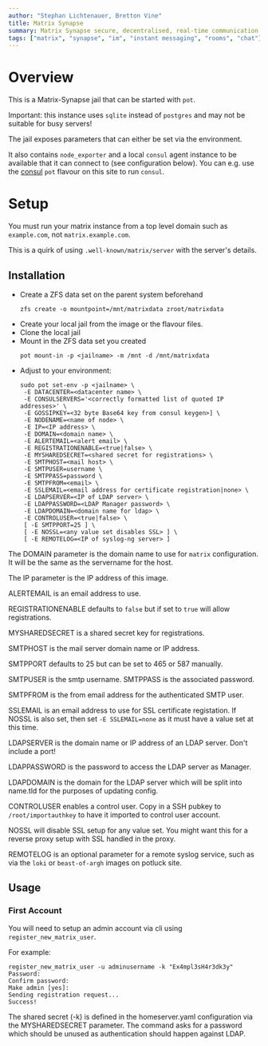 ```yaml
---
author: "Stephan Lichtenauer, Bretton Vine"
title: Matrix Synapse
summary: Matrix Synapse secure, decentralised, real-time communication server.
tags: ["matrix", "synapse", "im", "instant messaging", "rooms", "chat"]
---
```


# Overview

This is a Matrix-Synapse jail that can be started with ```pot```.

Important: this instance uses `sqlite` instead of `postgres` and may not be suitable for busy servers!

The jail exposes parameters that can either be set via the environment.

It also contains `node_exporter` and a local `consul` agent instance to be
available that it can connect to (see configuration below). You can e.g.
use the [consul](https://potluck.honeyguide.net/blog/consul/) `pot` flavour
on this site to run `consul`.

# Setup
You must run your matrix instance from a top level domain such as `example.com`, not `matrix.example.com`.

This is a quirk of using `.well-known/matrix/server` with the server's details.

## Installation

* Create a ZFS data set on the parent system beforehand
  ```
  zfs create -o mountpoint=/mnt/matrixdata zroot/matrixdata
  ```
* Create your local jail from the image or the flavour files.
* Clone the local jail
* Mount in the ZFS data set you created
  ```
  pot mount-in -p <jailname> -m /mnt -d /mnt/matrixdata
  ```
* Adjust to your environment:
  ```
  sudo pot set-env -p <jailname> \
   -E DATACENTER=<datacenter name> \
   -E CONSULSERVERS='<correctly formatted list of quoted IP addresses>' \
   -E GOSSIPKEY=<32 byte Base64 key from consul keygen>] \
   -E NODENAME=<name of node> \
   -E IP=<IP address> \
   -E DOMAIN=<domain name> \
   -E ALERTEMAIL=<alert email> \
   -E REGISTRATIONENABLE=<true|false> \
   -E MYSHAREDSECRET=<shared secret for registrations> \
   -E SMTPHOST=<mail host> \
   -E SMTPUSER=username \
   -E SMTPPASS=password \
   -E SMTPFROM=<email> \
   -E SSLEMAIL=<email address for certificate registration|none> \
   -E LDAPSERVER=<IP of LDAP server> \
   -E LDAPPASSWORD=<LDAP Manager password> \
   -E LDAPDOMAIN=<domain name for ldap> \
   -E CONTROLUSER=<true|false> \
   [ -E SMTPPORT=25 ] \
   [ -E NOSSL=<any value set disables SSL> ] \
   [ -E REMOTELOG=<IP of syslog-ng server> ]
  ```

The DOMAIN parameter is the domain name to use for `matrix` configuration. It will be the same as the servername for the host.

The IP parameter is the IP address of this image.

ALERTEMAIL is an email address to use.

REGISTRATIONENABLE defaults to ```false``` but if set to ```true``` will allow registrations.

MYSHAREDSECRET is a shared secret key for registrations.

SMTPHOST is the mail server domain name or IP address.

SMTPPORT defaults to 25 but can be set to 465 or 587 manually.

SMTPUSER is the smtp username. SMTPPASS is the associated password.

SMTPFROM is the from email address for the authenticated SMTP user.

SSLEMAIL is an email address to use for SSL certificate registation. If NOSSL is also set, then set `-E SSLEMAIL=none` as it must have a value set at this time.

LDAPSERVER is the domain name or IP address of an LDAP server. Don't include a port!

LDAPPASSWORD is the password to access the LDAP server as Manager.

LDAPDOMAIN is the domain for the LDAP server which will be split into name.tld for the purposes of updating config.

CONTROLUSER enables a control user. Copy in a SSH pubkey to `/root/importauthkey` to have it imported to control user account.

NOSSL will disable SSL setup for any value set. You might want this for a reverse proxy setup with SSL handled in the proxy.

REMOTELOG is an optional parameter for a remote syslog service, such as via the `loki` or `beast-of-argh` images on potluck site.

## Usage

### First Account

You will need to setup an admin account via cli using ```register_new_matrix_user```.

For example:
```
register_new_matrix_user -u adminusername -k "Ex4mpl3sH4r3dk3y"
Password:
Confirm password:
Make admin [yes]:
Sending registration request...
Success!
```

The shared secret (-k) is defined in the homeserver.yaml configuration via the MYSHAREDSECRET parameter. The command asks for a password which should be unused as authentication should happen against LDAP.
